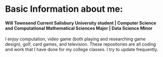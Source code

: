 # Basic Information about me:
#### Will Townsend Current Salisbury University student | Computer Science and Computational Mathematical Sciences Major | Data Science Minor

I enjoy computation, video game (both playing and researching game design), golf, card games, and television.
These repositories are all coding and work that I have done for my college classes. I try to update frequently.
